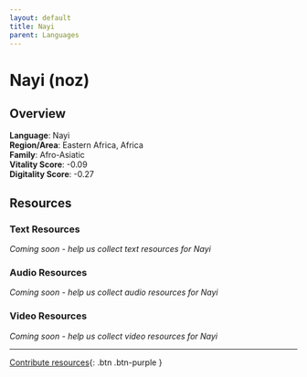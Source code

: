 ```yaml
---
layout: default
title: Nayi
parent: Languages
---
```


# Nayi (noz)

## Overview

**Language**: Nayi  
**Region/Area**: Eastern Africa, Africa  
**Family**: Afro-Asiatic  
**Vitality Score**: -0.09  
**Digitality Score**: -0.27  

## Resources

### Text Resources
*Coming soon - help us collect text resources for Nayi*

### Audio Resources
*Coming soon - help us collect audio resources for Nayi*

### Video Resources
*Coming soon - help us collect video resources for Nayi*

---

[Contribute resources](https://fairtrain.github.io/){: .btn .btn-purple }
